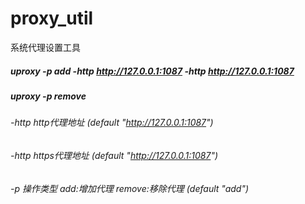 # proxy_util
系统代理设置工具

##### uproxy -p add -http http://127.0.0.1:1087 -http http://127.0.0.1:1087
##### uproxy -p remove

###### -http http代理地址 (default "http://127.0.0.1:1087")
###### -http  https代理地址 (default "http://127.0.0.1:1087")
###### -p 操作类型 add:增加代理 remove:移除代理 (default "add")